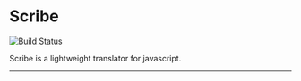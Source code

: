 # Scribe 
[![Build Status](https://travis-ci.org/KyleNeedham/translator.svg?branch=develop)](https://travis-ci.org/KyleNeedham/translator)

Scribe is a lightweight translator for javascript.

---
